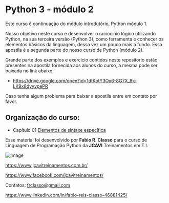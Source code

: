 Python 3 - módulo 2
===================

Este curso é continuação do módulo introdutório, Python módulo 1.

Nosso objetivo neste curso e desenvolver o raciocínio lógico utilizando Python,
na sua terceira versão (Python 3),  como ferramenta e conhecer os elementos básicos
da linguagem, dessa vez um pouco mais a fundo. 
Essa apostila é a segunda parte do nosso curso de Python (módulo 2).

Grande parte dos exemplos e exercício contidos neste repositorio estão presentes na apostila
fornecida aos alunos do curso, a mesma pode ser baixada no link abaixo:

 - https://drive.google.com/open?id=1dtKotY3Ox6-8G7X_8k-LK9x8dyyvpePR

Caso tenha algum problema para baixar a apostila  entre em contato por favor.


Organização do curso:
--------------------
- Capítulo 01  [Elementos de sintaxe específica](https://github.com/frclasso/apostila_python_modulo_1/tree/master/cap03-elementos-de-sintaxe-basica)


Esse material foi desenvolvido por **Fabio R. Classo** para o curso de Linguagem de
Programação Python da **JCAVI** Treinamentos em T.I.


![Image](https://github.com/frclasso/apostila_python_modulo_1/blob/master/jcavi.png "JCAVI")

https://www.jcavitreinamentos.com.br/

https://www.facebook.com/jcavitreinamentos/

Contatos: frclasso@gmail.com

https://www.linkedin.com/in/fabio-reis-classo-46881425/